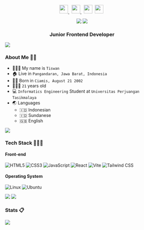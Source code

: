 

<p align=center> 
  <a href="https://t.me/wannz">
    <img height="28" src="https://upload.wikimedia.org/wikipedia/commons/8/83/Telegram_2019_Logo.svg" />
  </a>&nbsp;
  <a href="https://facebook.com/tiswanexc">
    <img height="28" src="https://upload.wikimedia.org/wikipedia/commons/5/51/Facebook_f_logo_%282019%29.svg" />
  </a>&nbsp;
  <!-- <a href="https://twitter.com/tiswan"><img height="28" src="https://upload.wikimedia.org/wikipedia/commons/4/4f/Twitter-logo.svg"></a>&nbsp; -->
  <a href="https://www.linkedin.com/mwlite/in/tiswan-6793aa200"><img height="28" src="https://upload.wikimedia.org/wikipedia/commons/8/81/LinkedIn_icon.svg"></a>&nbsp;
  <a href="https://instagram.com/_tfkhdyt_"><img height="28" src="https://upload.wikimedia.org/wikipedia/commons/e/e7/Instagram_logo_2016.svg"></a>&nbsp;
  <!-- <a href="https://pddikti.kemdikbud.go.id/data_mahasiswa/QUUyNzdEMjktNDk0Ri00RTlDLUE4NzgtNkUwRDBDRjIxOUNB"><img height="28" src="https://i.postimg.cc/YSB2c3DG/1619598282440.png"></a> -->
</p>
<p align="center">
  <img src="https://visitor-badge.laobi.icu/badge?page_id=tfkhdyt.tfkhdyt" />
  <a href="https://github.com/tfkhdyt"><img src="https://img.shields.io/github/followers/tfkhdyt?label=followers&style=social"/></a>
  <!-- <a href='https://stackshare.io/tiswan/mn3'> -->
  <!--   <img src='http://img.shields.io/badge/tech-stack-0690fa.svg?style=flat' alt='StackShare' /> -->
  <!-- </a> -->
</p>

<h3 align=center>Junior Frontend Developer</h3>

<img src="https://user-images.githubusercontent.com/73097560/115834477-dbab4500-a447-11eb-908a-139a6edaec5c.gif">

### About Me 👨🏻

- 👨🏻‍💼 My name is `Tiswan`
- 🏠 Live in `Pangandaran, Jawa Barat, Indonesia`
- 👶🏻 Born in `Ciamis, August 21 2002`
- 🧍🏻‍♂️ `21` years old
- 💻 `Informatics Engineering` Student at `Universitas Perjuangan Tasikmalaya`
- 🌏 Languages
  - 🇮🇩 Indonesian
  - 🇮🇩 Sundanese
  - 🇬🇧 English
<!-- - ~~👨🏻‍💻 MN3 Stack Developer (`MongoDB`, `Nest.js`, `Next.js`, `Node.js`)~~
- 👨🏻‍💻 PNG Stack Developer (`PostgreSQL`, `Next.js`, `Gin`) -->

<img src="https://user-images.githubusercontent.com/73097560/115834477-dbab4500-a447-11eb-908a-139a6edaec5c.gif">

### Tech Stack 👨🏻‍💻

#### Front-end

![HTML5](https://img.shields.io/badge/HTML5-E34F26?style=for-the-badge&logo=html5&logoColor=white)
![CSS3](https://img.shields.io/badge/CSS3-1572B6?style=for-the-badge&logo=css3&logoColor=white)
![JavaScript](https://img.shields.io/badge/JavaScript-F7DF1E?style=for-the-badge&logo=javascript&logoColor=black)
![React](https://img.shields.io/badge/React-61DAFB?style=for-the-badge&logo=React&logoColor=black)
![Vite](https://img.shields.io/badge/Vite-646CFF?style=for-the-badge&logo=Vite&logoColor=white)
![Tailwind CSS](https://img.shields.io/badge/Tailwind%20CSS-06B6D4?style=for-the-badge&logo=TailwindCSS&logoColor=white)





#### Operating System

![Linux](https://img.shields.io/badge/Linux-FCC624?style=for-the-badge&logo=Linux&logoColor=black)
![Ubuntu](https://img.shields.io/badge/Ubuntu-E95420?style=for-the-badge&logo=Ubuntu&logoColor=white)

<img src="https://user-images.githubusercontent.com/73097560/115834477-dbab4500-a447-11eb-908a-139a6edaec5c.gif">




<img src="https://user-images.githubusercontent.com/73097560/115834477-dbab4500-a447-11eb-908a-139a6edaec5c.gif">

### Stats 📋

<!-- | GitHub Stats | Contribution Streak |
| --- | --- |
| <img src="https://github-readme-stats-git-masterrstaa-rickstaa.vercel.app/api?username=tfkhdyt&show_icons=true&include_all_commits=true&count_private=true&theme=tokyonight" /> | <img src="https://github-readme-streak-stats.herokuapp.com/?user=tfkhdyt&count_private=true&theme=tokyonight" /> | -->

<!-- | WakaTime Stats | Most Used Languages |
| --- | --- |
| <img src="https://github-readme-stats.vercel.app/api/wakatime?username=tfkhdyt&theme=tokyonight&layout=compact&langs_count=10&range=all_time" /> | <img src="https://github-readme-stats-git-masterrstaa-rickstaa.vercel.app/api/top-langs/?username=tfkhdyt&langs_count=10&theme=tokyonight&layout=compact&hide=css,scss,less,html,hack" /> | -->

<img src="https://user-images.githubusercontent.com/73097560/115834477-dbab4500-a447-11eb-908a-139a6edaec5c.gif">




